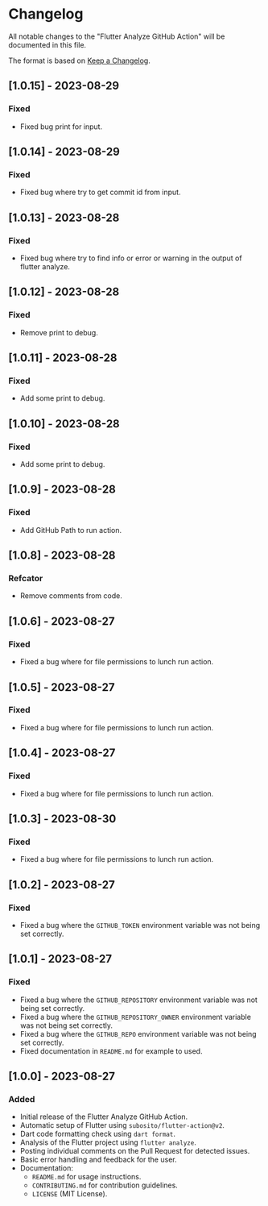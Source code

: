 # Changelog

All notable changes to the "Flutter Analyze GitHub Action" will be documented in this file.

The format is based on [Keep a Changelog](https://keepachangelog.com/en/1.0.0/).

## [1.0.15] - 2023-08-29

### Fixed

- Fixed bug print for input.

## [1.0.14] - 2023-08-29

### Fixed

- Fixed bug where try to get commit id from input.

## [1.0.13] - 2023-08-28

### Fixed

- Fixed bug where try to find info or error or warning in the output of flutter analyze.

## [1.0.12] - 2023-08-28

### Fixed

- Remove print to debug.

## [1.0.11] - 2023-08-28

### Fixed

- Add some print to debug.

## [1.0.10] - 2023-08-28

### Fixed

- Add some print to debug.

## [1.0.9] - 2023-08-28

### Fixed

- Add GitHub Path to run action.

## [1.0.8] - 2023-08-28

### Refcator

- Remove comments from code.

## [1.0.6] - 2023-08-27

### Fixed

- Fixed a bug where for file permissions to lunch run action.

## [1.0.5] - 2023-08-27

### Fixed

- Fixed a bug where for file permissions to lunch run action.

## [1.0.4] - 2023-08-27

### Fixed

- Fixed a bug where for file permissions to lunch run action.

## [1.0.3] - 2023-08-30

### Fixed

- Fixed a bug where for file permissions to lunch run action.

## [1.0.2] - 2023-08-27

### Fixed

- Fixed a bug where the `GITHUB_TOKEN` environment variable was not being set correctly.

## [1.0.1] - 2023-08-27

### Fixed

- Fixed a bug where the `GITHUB_REPOSITORY` environment variable was not being set correctly.
- Fixed a bug where the `GITHUB_REPOSITORY_OWNER` environment variable was not being set correctly.
- Fixed a bug where the `GITHUB_REPO` environment variable was not being set correctly.
- Fixed documentation in `README.md` for example to used.

## [1.0.0] - 2023-08-27

### Added

- Initial release of the Flutter Analyze GitHub Action.
- Automatic setup of Flutter using `subosito/flutter-action@v2`.
- Dart code formatting check using `dart format`.
- Analysis of the Flutter project using `flutter analyze`.
- Posting individual comments on the Pull Request for detected issues.
- Basic error handling and feedback for the user.
- Documentation:
  - `README.md` for usage instructions.
  - `CONTRIBUTING.md` for contribution guidelines.
  - `LICENSE` (MIT License).

